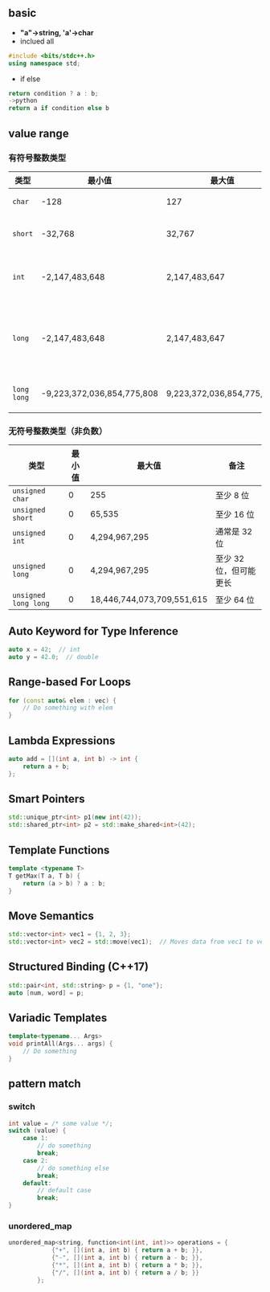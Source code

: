 ## basic

- **"a"->string, 'a'->char**
- inclued all
```c++
#include <bits/stdc++.h>
using namespace std;
```
- if else
```c++
return condition ? a : b;
->python
return a if condition else b
```

## value range

### 有符号整数类型

| 类型        | 最小值                     | 最大值                    | 备注                   |
| ----------- | -------------------------- | ------------------------- | ---------------------- |
| `char`      | -128                       | 127                       | 至少 8 位              |
| `short`     | -32,768                    | 32,767                    | 至少 16 位             |
| `int`       | -2,147,483,648             | 2,147,483,647             | 通常是 32 位           |
| `long`      | -2,147,483,648             | 2,147,483,647             | 至少 32 位，但可能更长 |
| `long long` | -9,223,372,036,854,775,808 | 9,223,372,036,854,775,807 | 至少 64 位             |

### 无符号整数类型（非负数）

| 类型                 | 最小值 | 最大值                     | 备注                   |
| -------------------- | ------ | -------------------------- | ---------------------- |
| `unsigned char`      | 0      | 255                        | 至少 8 位              |
| `unsigned short`     | 0      | 65,535                     | 至少 16 位             |
| `unsigned int`       | 0      | 4,294,967,295              | 通常是 32 位           |
| `unsigned long`      | 0      | 4,294,967,295              | 至少 32 位，但可能更长 |
| `unsigned long long` | 0      | 18,446,744,073,709,551,615 | 至少 64 位             |

## Auto Keyword for Type Inference

```cpp
auto x = 42;  // int
auto y = 42.0;  // double
```

## Range-based For Loops

```cpp
for (const auto& elem : vec) {
    // Do something with elem
}
```

## Lambda Expressions

```cpp
auto add = [](int a, int b) -> int {
    return a + b;
};
```

## Smart Pointers

```cpp
std::unique_ptr<int> p1(new int(42));
std::shared_ptr<int> p2 = std::make_shared<int>(42);
```

## Template Functions

```cpp
template <typename T>
T getMax(T a, T b) {
    return (a > b) ? a : b;
}
```

## Move Semantics

```cpp
std::vector<int> vec1 = {1, 2, 3};
std::vector<int> vec2 = std::move(vec1);  // Moves data from vec1 to vec2
```

## Structured Binding (C++17)

```cpp
std::pair<int, std::string> p = {1, "one"};
auto [num, word] = p;
```

## Variadic Templates

```cpp
template<typename... Args>
void printAll(Args... args) {
    // Do something
}
```

## pattern match

### switch

```cpp
int value = /* some value */;
switch (value) {
    case 1:
        // do something
        break;
    case 2:
        // do something else
        break;
    default:
        // default case
        break;
}
```

### unordered_map

```cpp
unordered_map<string, function<int(int, int)>> operations = {
            {"+", [](int a, int b) { return a + b; }},
            {"-", [](int a, int b) { return a - b; }},
            {"*", [](int a, int b) { return a * b; }},
            {"/", [](int a, int b) { return a / b; }}
        };
```

